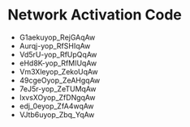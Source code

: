# Network Activation Code
* G1aekuyop_RejGAqAw
* Aurqj-yop_RfSHIqAw
* Vd5rU-yop_RfUpQqAw
* eHd8K-yop_RfMIUqAw
* Vm3Xleyop_ZekoUqAw
* 49cgeOyop_ZeAHgqAw
* 7eJ5r-yop_ZeTUMqAw
* lxvsXOyop_ZfDNgqAw
* edj_0eyop_ZfA4wqAw
* VJtb6uyop_Zbq_YqAw